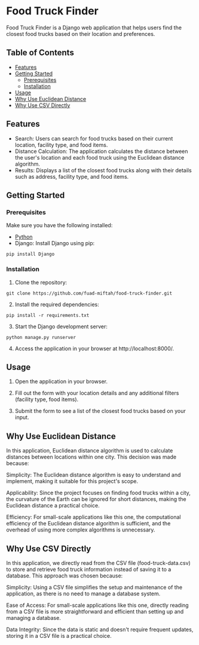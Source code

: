 # Food Truck Finder

Food Truck Finder is a Django web application that helps users find the closest food trucks based on their location and preferences.

## Table of Contents

- [Features](#features)
- [Getting Started](#getting-started)
  - [Prerequisites](#prerequisites)
  - [Installation](#installation)
- [Usage](#usage)
- [Why Use Euclidean Distance](#why-use-euclidean-distance)
- [Why Use CSV Directly](#why-use-csv-directly)

## Features

- Search: Users can search for food trucks based on their current location, facility type, and food items.
- Distance Calculation: The application calculates the distance between the user's location and each food truck using the Euclidean distance algorithm.
- Results: Displays a list of the closest food trucks along with their details such as address, facility type, and food items.

## Getting Started

### Prerequisites

Make sure you have the following installed:

- [Python](https://www.python.org/downloads)
- Django: Install Django using pip:

```
pip install Django
```

### Installation

1. Clone the repository:

```
git clone https://github.com/fuad-miftah/food-truck-finder.git
```

2. Install the required dependencies:

```
pip install -r requirements.txt
```

3. Start the Django development server:

```
python manage.py runserver
```

4. Access the application in your browser at http://localhost:8000/.

## Usage

1. Open the application in your browser.

2. Fill out the form with your location details and any additional filters (facility type, food items).

3. Submit the form to see a list of the closest food trucks based on your input.

## Why Use Euclidean Distance

In this application, Euclidean distance algorithm is used to calculate distances between locations within one city. This decision was made because:

Simplicity: The Euclidean distance algorithm is easy to understand and implement, making it suitable for this project's scope.

Applicability: Since the project focuses on finding food trucks within a city, the curvature of the Earth can be ignored for short distances, making the Euclidean distance a practical choice.

Efficiency: For small-scale applications like this one, the computational efficiency of the Euclidean distance algorithm is sufficient, and the overhead of using more complex algorithms is unnecessary.

## Why Use CSV Directly

In this application, we directly read from the CSV file (food-truck-data.csv) to store and retrieve food truck information instead of saving it to a database. This approach was chosen because:

Simplicity: Using a CSV file simplifies the setup and maintenance of the application, as there is no need to manage a database system.

Ease of Access: For small-scale applications like this one, directly reading from a CSV file is more straightforward and efficient than setting up and managing a database.

Data Integrity: Since the data is static and doesn't require frequent updates, storing it in a CSV file is a practical choice.
